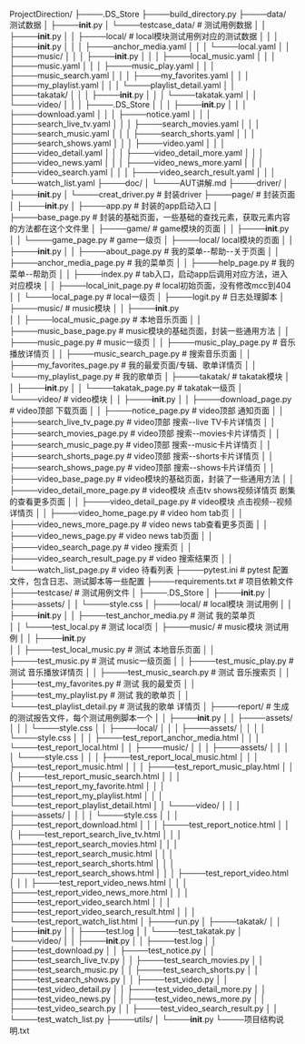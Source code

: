 ProjectDirection/
├────.DS_Store
├────build_directory.py
├────data/      测试数据
│    ├────__init__.py
│    └────testcase_data/        # 测试用例数据
│    │    ├────__init__.py
│    │    ├────local/       # local模块测试用例对应的测试数据
│    │    │    ├────__init__.py
│    │    │    ├────anchor_media.yaml
│    │    │    └────local.yaml
│    │    ├────music/
│    │    │    ├────__init__.py
│    │    │    ├────local_music.yaml
│    │    │    ├────music.yaml
│    │    │    ├────music_play.yaml
│    │    │    ├────music_search.yaml
│    │    │    ├────my_favorites.yaml
│    │    │    ├────my_playlist.yaml
│    │    │    └────playlist_detail.yaml
│    │    ├────takatak/
│    │    │    ├────__init__.py
│    │    │    └────takatak.yaml
│    │    └────video/
│    │    │    ├────.DS_Store
│    │    │    ├────__init__.py
│    │    │    ├────download.yaml
│    │    │    ├────notice.yaml
│    │    │    ├────search_live_tv.yaml
│    │    │    ├────search_movies.yaml
│    │    │    ├────search_music.yaml
│    │    │    ├────search_shorts.yaml
│    │    │    ├────search_shows.yaml
│    │    │    ├────video.yaml
│    │    │    ├────video_detail.yaml
│    │    │    ├────video_detail_more.yaml
│    │    │    ├────video_news.yaml
│    │    │    ├────video_news_more.yaml
│    │    │    ├────video_search.yaml
│    │    │    ├────video_search_result.yaml
│    │    │    └────watch_list.yaml
├────doc/
│    └────AUT讲解.md
├────driver/
│    ├────__init__.py
│    └────creat_driver.py   # 封装driver
├────page/      # 封装页面
│    ├────__init__.py
│    ├────app.py    # 封装的app启动入口
│    ├────base_page.py      # 封装的基础页面，一些基础的查找元素，获取元素内容的方法都在这个文件里
│    ├────game/     # game模块的页面
│    │    ├────__init__.py
│    │    └────game_page.py     # game一级页
│    ├────local/    local模块的页面
│    │    ├────__init__.py
│    │    ├────about_page.py        # 我的菜单--帮助--关于页面
│    │    ├────anchor_media_page.py         # 我的菜单页
│    │    ├────help_page.py         # 我的菜单--帮助页
│    │    ├────index.py         # tab入口，启动app后调用对应方法，进入对应模块
│    │    ├────local_init_page.py       # local初始页面，没有修改mcc到404
│    │    └────local_page.py        # local一级页
│    ├────logit.py          # 日志处理脚本
│    ├────music/        # music模块
│    │    ├────__init__.py      
│    │    ├────local_music_page.py      # 本地音乐页面
│    │    ├────music_base_page.py       # music模块的基础页面，封装一些通用方法
│    │    ├────music_page.py        # music一级页
│    │    ├────music_play_page.py       # 音乐播放详情页
│    │    ├────music_search_page.py     # 搜索音乐页面
│    │    ├────my_favorites_page.py     # 我的最爱页面/专辑、歌单详情页
│    │    └────my_playlist_page.py      # 我的歌单页
│    ├────takatak/      # takatak模块
│    │    ├────__init__.py
│    │    └────takatak_page.py      # takatak一级页
│    └────video/        # video模块
│    │    ├────__init__.py
│    │    ├────download_page.py     # video顶部 下载页面
│    │    ├────notice_page.py       # video顶部 通知页面
│    │    ├────search_live_tv_page.py       # video顶部 搜索--live TV卡片详情页
│    │    ├────search_movies_page.py        # video顶部 搜索--movies卡片详情页
│    │    ├────search_music_page.py         # video顶部 搜索--music卡片详情页
│    │    ├────search_shorts_page.py        # video顶部 搜索--shorts卡片详情页
│    │    ├────search_shows_page.py         # video顶部 搜索--shows卡片详情页
│    │    ├────video_base_page.py       # video模块的基础页面，封装了一些通用方法
│    │    ├────video_detail_more_page.py        # video模块 点击tv shows视频详情页 剧集的查看更多页面
│    │    ├────video_detail_page.py     # video模块 点击视频--视频详情页
│    │    ├────video_home_page.py       # video hom tab页
│    │    ├────video_news_more_page.py      # video news tab查看更多页面
│    │    ├────video_news_page.py       # video news tab页面
│    │    ├────video_search_page.py     # video 搜索页
│    │    ├────video_search_result_page.py      # video 搜索结果页
│    │    └────watch_list_page.py       # video 待看列表
├────pytest.ini     # pytest 配置文件，包含日志、测试脚本等一些配置
├────requirements.txt       # 项目依赖文件
├────testcase/      # 测试用例文件
│    ├────.DS_Store
│    ├────__init__.py
│    ├────assets/
│    │    └────style.css
│    ├────local/        # local模块 测试用例
│    │    ├────__init__.py
│    │    ├────test_anchor_media.py         # 测试 我的菜单页     
│    │    └────test_local.py        # 测试 local页
│    ├────music/        # music模块 测试用例
│    │    ├────__init__.py  
│    │    ├────test_local_music.py      # 测试 本地音乐页面
│    │    ├────test_music.py        # 测试 music一级页面
│    │    ├────test_music_play.py       # 测试 音乐播放详情页
│    │    ├────test_music_search.py         # 测试 音乐搜索页
│    │    ├────test_my_favorites.py         # 测试 我的最爱页
│    │    ├────test_my_playlist.py      # 测试 我的歌单页
│    │    └────test_playlist_detail.py      # 测试我的歌单 详情页
│    ├────report/       # 生成的测试报告文件，每个测试用例脚本一个
│    │    ├────__init__.py
│    │    ├────assets/
│    │    │    └────style.css
│    │    ├────local/
│    │    │    ├────assets/
│    │    │    │    └────style.css
│    │    │    ├────test_report_anchor_media.html
│    │    │    └────test_report_local.html
│    │    ├────music/
│    │    │    ├────assets/
│    │    │    │    └────style.css
│    │    │    ├────test_report_local_music.html
│    │    │    ├────test_report_music.html
│    │    │    ├────test_report_music_play.html
│    │    │    ├────test_report_music_search.html
│    │    │    ├────test_report_my_favorite.html
│    │    │    ├────test_report_my_playlist.html
│    │    │    └────test_report_playlist_detail.html
│    │    └────video/
│    │    │    ├────assets/
│    │    │    │    └────style.css
│    │    │    ├────test_report_download.html
│    │    │    ├────test_report_notice.html
│    │    │    ├────test_report_search_live_tv.html
│    │    │    ├────test_report_search_movies.html
│    │    │    ├────test_report_search_music.html
│    │    │    ├────test_report_search_shorts.html
│    │    │    ├────test_report_search_shows.html
│    │    │    ├────test_report_video.html
│    │    │    ├────test_report_video_news.html
│    │    │    ├────test_report_video_news_more.html
│    │    │    ├────test_report_video_search.html
│    │    │    ├────test_report_video_search_result.html
│    │    │    └────test_report_watch_list.html
│    ├────run.py
│    ├────takatak/
│    │    ├────__init__.py
│    │    ├────test.log
│    │    └────test_takatak.py
│    └────video/
│    │    ├────__init__.py
│    │    ├────test.log
│    │    ├────test_download.py
│    │    ├────test_notice.py
│    │    ├────test_search_live_tv.py
│    │    ├────test_search_movies.py
│    │    ├────test_search_music.py
│    │    ├────test_search_shorts.py
│    │    ├────test_search_shows.py
│    │    ├────test_video.py
│    │    ├────test_video_detail.py
│    │    ├────test_video_detail_more.py
│    │    ├────test_video_news.py
│    │    ├────test_video_news_more.py
│    │    ├────test_video_search.py
│    │    ├────test_video_search_result.py
│    │    └────test_watch_list.py
├────utils/
│    └────__init__.py
└────项目结构说明.txt
